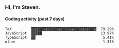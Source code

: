 ### Hi, I'm Steven.

#### Coding activity (past 7 days)
```
TeX         ▓▓▓▓▓▓▓▓▓▓▓▓▓▓▓▓▓▓▓▓▓▓▓▓▓▓▓▓▓▓  79.29%
JavaScript  ▓▓▓▓▓                           13.97%
TypeScript  ▓▓                               5.41%
other                                        1.33%
```
